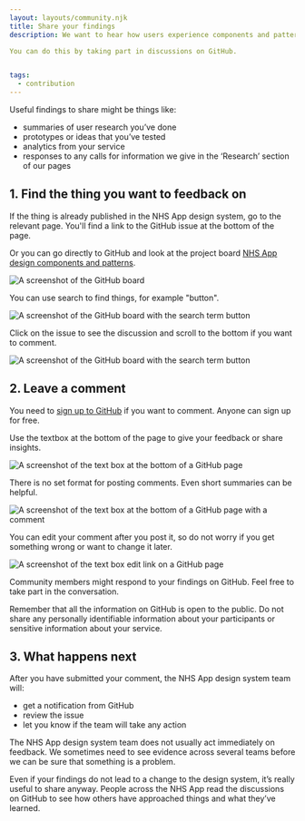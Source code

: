 ```yaml
---
layout: layouts/community.njk
title: Share your findings
description: We want to hear how users experience components and patterns in your service. It helps us improve the design system. 

You can do this by taking part in discussions on GitHub.


tags:
  - contribution
---
```


Useful findings to share might be things like:

- summaries of user research you’ve done
- prototypes or ideas that you’ve tested
- analytics from your service
- responses to any calls for information we give in the ‘Research’ section of our pages

## 1. Find the thing you want to feedback on

If the thing is already published in the NHS App design system, go to the relevant page. You'll find a link to the GitHub issue at the bottom of the page.

Or you can go directly to GitHub and look at the project board [NHS App design components and patterns](https://github.com/orgs/nhsuk/projects/8).

![A screenshot of the GitHub board](/assets/images/github-board.png)

You can use search to find things, for example "button".

![A screenshot of the GitHub board with the search term button](/assets/images/github-board-search.png)

Click on the issue to see the discussion and scroll to the bottom if you want to comment.

![A screenshot of the GitHub board with the search term button](/assets/images/github-issue.png)

## 2. Leave a comment

You need to [sign up to GitHub](https://github.com/signup) if you want to comment. Anyone can sign up for free.

Use the textbox at the bottom of the page to give your feedback or share insights.

![A screenshot of the text box at the bottom of a GitHub page](/assets/images/github-comment.png)

There is no set format for posting comments. Even short summaries can be helpful.

![A screenshot of the text box at the bottom of a GitHub page with a comment](/assets/images/github-comment-message.png)

You can edit your comment after you post it, so do not worry if you get something wrong or want to change it later.

![A screenshot of the text box edit link on a GitHub page](/assets/images/github-comment-edit.png)

Community members might respond to your findings on GitHub. Feel free to take part in the conversation.

Remember that all the information on GitHub is open to the public. Do not share any personally identifiable information about your participants or sensitive information about your service.

## 3. What happens next

After you have submitted your comment, the NHS App design system team will:

- get a notification from GitHub
- review the issue
- let you know if the team will take any action

The NHS App design system team does not usually act immediately on feedback. We sometimes need to see evidence across several teams before we can be sure that something is a problem.

Even if your findings do not lead to a change to the design system, it’s really useful to share anyway. People across the NHS App read the discussions on GitHub to see how others have approached things and what they’ve learned.
